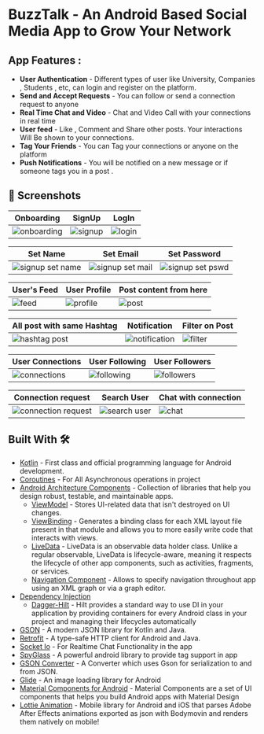 # BuzzTalk - An Android Based Social Media App to Grow Your Network

## App Features : 

- **User Authentication** -  Different types of user like University, Companies , Students , etc, can login and register on the platform.
- **Send and Accept Requests** - You can follow or send a connection request to anyone
- **Real Time Chat and Video** -  Chat and Video Call with your connections in real time
- **User feed** - Like , Comment and Share other posts. Your interactions Will Be shown to your connections. 
- **Tag Your Friends** - You can Tag your connections or anyone on the platform
- **Push Notifications** - You will be notified on a new message or if someone tags you in a post .


## 📸 Screenshots

| Onboarding | SignUp | LogIn |
|--|--|--|
|![onboarding](https://user-images.githubusercontent.com/95186825/224481805-3a5d53f5-8740-45b2-9558-38771cb67491.jpg)|![signup](https://user-images.githubusercontent.com/95186825/224481811-bd5fc264-b137-400e-864e-188758ba5d31.jpg)|![login](https://user-images.githubusercontent.com/95186825/224481820-bda1d7f4-8522-43fb-9382-b81b39cde7aa.jpg)

| Set Name | Set Email | Set Password |
|--|--|--|
|![signup set name](https://user-images.githubusercontent.com/95186825/224481825-d8de4019-a9b9-40ed-bd17-83e590cf7192.jpg)|![signup set mail](https://user-images.githubusercontent.com/95186825/224481830-139031fb-ec1f-4f26-9876-a954ba1d4ff5.jpg)|![signup set pswd](https://user-images.githubusercontent.com/95186825/224481833-ab515853-3cdb-4131-b22f-f21b146ab282.jpg)

| User's Feed | User Profile | Post content from here |
|--|--|--|
|![feed](https://user-images.githubusercontent.com/95186825/224481847-7b6a25f5-12d9-4a5e-97ef-8d254dcad637.jpg)|![profile](https://user-images.githubusercontent.com/95186825/224481866-09b9be20-66cb-41fc-9c98-4b5c748f49ce.jpg)|![post](https://user-images.githubusercontent.com/95186825/224481871-cf431baf-1403-44bb-a2f9-cc42d920b6c4.jpg)

| All post with same Hashtag | Notification | Filter on Post |
|--|--|--|
|![hashtag post](https://user-images.githubusercontent.com/95186825/224481944-be8f5913-0351-4f85-9056-fab055eb5b00.jpg)|![notification](https://user-images.githubusercontent.com/95186825/224481947-d4c0a465-6592-4ef0-aeb0-3b121111f505.jpg)|![filter](https://user-images.githubusercontent.com/95186825/224481953-79f9a476-4831-4c57-a54e-47baea181b1d.jpg)

| User Connections | User Following | User Followers |
|--|--|--|
|![connections](https://user-images.githubusercontent.com/95186825/224481893-513433de-c8d2-494c-bc1f-571a08985dc1.jpg)|![following](https://user-images.githubusercontent.com/95186825/224481902-a960661a-8f89-4453-b729-d14dee76bbb8.jpg)|![followers](https://user-images.githubusercontent.com/95186825/224481911-1c95ccdf-cfdd-4c1c-b9b4-1ac60ce684e1.jpg)

| Connection request | Search User | Chat with connection |
|--|--|--|
|![connection request](https://user-images.githubusercontent.com/95186825/224481974-2a1d495c-26fc-4790-be85-8220a1c318e2.jpg)|![search user](https://user-images.githubusercontent.com/95186825/224481976-4b13c89d-2395-48e5-b460-52c8a6ffd85a.jpg)|![chat](https://user-images.githubusercontent.com/95186825/224481971-5e64286f-dc87-474a-b601-611f3588ca8d.jpg)


## Built With 🛠
- [Kotlin](https://kotlinlang.org/) - First class and official programming language for Android development.
- [Coroutines](https://kotlinlang.org/docs/reference/coroutines-overview.html) - For All Asynchronous operations in project
- [Android Architecture Components](https://developer.android.com/topic/libraries/architecture) - Collection of libraries that help you design robust, testable, and maintainable apps.
  - [ViewModel](https://developer.android.com/topic/libraries/architecture/viewmodel) - Stores UI-related data that isn't destroyed on UI changes. 
  - [ViewBinding](https://developer.android.com/topic/libraries/view-binding) - Generates a binding class for each XML layout file present in that module and allows you to more easily write code that interacts with views.
  - [LiveData](https://developer.android.com/topic/libraries/architecture/livedata) - LiveData is an observable data holder class. Unlike a regular observable, LiveData is lifecycle-aware, meaning it respects the lifecycle of other app components, such as activities, fragments, or services.
  - [Navigation Component](https://developer.android.com/guide/navigation) - Allows to specify navigation throughout app using an XML graph or via a graph editor.
- [Dependency Injection](https://developer.android.com/training/dependency-injection) 
  - [Dagger-Hilt](https://dagger.dev/hilt/) - Hilt provides a standard way to use DI in your application by providing containers for every Android class in your project and managing their lifecycles automatically
- [GSON](https://github.com/google/gson) - A modern JSON library for Kotlin and Java.
- [Retrofit](https://square.github.io/retrofit/) - A type-safe HTTP client for Android and Java.
- [Socket Io](https://socket.io/) - For Realtime Chat Functionality in the app
- [SpyGlass](https://github.com/linkedin/Spyglass) - A powerful android library to provide tag support in app
- [GSON Converter](https://github.com/square/retrofit/tree/master/retrofit-converters/gson) - A Converter which uses Gson for serialization to and from JSON.
- [Glide](https://github.com/bumptech/glide) - An image loading library for Android
- [Material Components for Android](https://github.com/material-components/material-components-android) - Material Components are a set of UI components that helps you build Android apps with Material Design
- [Lottie Animation](https://github.com/airbnb/lottie-android) - Mobile library for Android and iOS that parses Adobe After Effects animations exported as json with Bodymovin and renders them natively on mobile!
